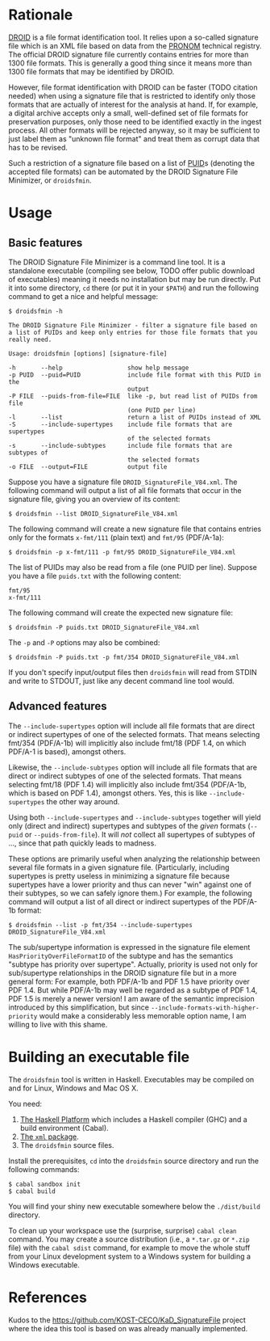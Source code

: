 # Rationale

[DROID] is a file format identification tool. It relies upon a so-called
signature file which is an XML file based on data from the [PRONOM] technical
registry. The official DROID signature file currently contains entries for
more than 1300 file formats. This is generally a good thing since it means
more than 1300 file formats that may be identified by DROID.

However, file format identification with DROID can be faster (TODO citation
needed) when using a signature file that is restricted to identify only those
formats that are actually of interest for the analysis at hand. If, for
example, a digital archive accepts only a small, well-defined set of file
formats for preservation purposes, only those need to be identified exactly in
the ingest process. All other formats will be rejected anyway, so it may be
sufficient to just label them as "unknown file format" and treat them as
corrupt data that has to be revised.

Such a restriction of a signature file based on a list of [PUID]s (denoting
the accepted file formats) can be automated by the DROID Signature File
Minimizer, or `droidsfmin`.

[DROID]: https://www.nationalarchives.gov.uk/information-management/manage-information/preserving-digital-records/droid/
[PRONOM]: https://www.nationalarchives.gov.uk/PRONOM
[PUID]: https://www.nationalarchives.gov.uk/aboutapps/pronom/puid.htm

# Usage

## Basic features

The DROID Signature File Minimizer is a command line tool. It is a standalone
executable (compiling see below, TODO offer public download of executables)
meaning it needs no installation but may be run directly. Put it into some
directory, `cd` there (or put it in your `$PATH`) and run the following
command to get a nice and helpful message:

    $ droidsfmin -h

    The DROID Signature File Minimizer - filter a signature file based on
    a list of PUIDs and keep only entries for those file formats that you
    really need.

    Usage: droidsfmin [options] [signature-file]

    -h       --help                  show help message
    -p PUID  --puid=PUID             include file format with this PUID in the
                                     output
    -P FILE  --puids-from-file=FILE  like -p, but read list of PUIDs from file
                                     (one PUID per line)
    -l       --list                  return a list of PUIDs instead of XML
    -S       --include-supertypes    include file formats that are supertypes
                                     of the selected formats
    -s       --include-subtypes      include file formats that are subtypes of
                                     the selected formats
    -o FILE  --output=FILE           output file

Suppose you have a signature file `DROID_SignatureFile_V84.xml`. The following
command will output a list of all file formats that occur in the signature
file, giving you an overview of its content:

    $ droidsfmin --list DROID_SignatureFile_V84.xml

The following command will create a new signature file that contains entries
only for the formats `x-fmt/111` (plain text) and `fmt/95` (PDF/A-1a):

    $ droidsfmin -p x-fmt/111 -p fmt/95 DROID_SignatureFile_V84.xml

The list of PUIDs may also be read from a file (one PUID per line). Suppose
you have a file `puids.txt` with the following content:

    fmt/95
    x-fmt/111

The following command will create the expected new signature file:

    $ droidsfmin -P puids.txt DROID_SignatureFile_V84.xml

The `-p` and `-P` options may also be combined:

    $ droidsfmin -P puids.txt -p fmt/354 DROID_SignatureFile_V84.xml

If you don't specify input/output files then `droidsfmin` will read from STDIN
and write to STDOUT, just like any decent command line tool would.

## Advanced features

The `--include-supertypes` option will include all file formats that are
direct or indirect supertypes of one of the selected formats. That means
selecting fmt/354 (PDF/A-1b) will implicitly also include fmt/18 (PDF 1.4, on
which PDF/A-1 is based), amongst others.

Likewise, the `--include-subtypes` option will include all file formats that
are direct or indirect subtypes of one of the selected formats. That means
selecting fmt/18 (PDF 1.4) will implicitly also include fmt/354 (PDF/A-1b,
which is based on PDF 1.4), amongst others. Yes, this is like
`--include-supertypes` the other way around.

Using both `--include-supertypes` and `--include-subtypes` together will yield
only (direct and indirect) supertypes and subtypes of the *given* formats
(`--puid` or `--puids-from-file`). It will *not* collect all supertypes of
subtypes of ..., since that path quickly leads to madness.

These options are primarily useful when analyzing the relationship between
several file formats in a given signature file. (Particularly, including
supertypes is pretty useless in minimizing a signature file because supertypes
have a lower priority and thus can never "win" against one of their subtypes,
so we can safely ignore them.) For example, the following command will output
a list of all direct or indirect supertypes of the PDF/A-1b format:

    $ droidsfmin --list -p fmt/354 --include-supertypes DROID_SignatureFile_V84.xml

The sub/supertype information is expressed in the signature file element
`HasPriorityOverFileFormatID` of the subtype and has the semantics "subtype
has priority over supertype". Actually, priority is used not only for
sub/supertype relationships in the DROID signature file but in a more general
form: For example, both PDF/A-1b and PDF 1.5 have priority over PDF 1.4. But
while PDF/A-1b may well be regarded as a subtype of PDF 1.4, PDF 1.5 is merely
a newer version! I am aware of the semantic imprecision introduced by this
simplification, but since `--include-formats-with-higher-priority` would make
a considerably less memorable option name, I am willing to live with this
shame.

# Building an executable file

The `droidsfmin` tool is written in Haskell. Executables may be compiled on
and for Linux, Windows and Mac OS X.

You need:

 1. [The Haskell Platform](https://www.haskell.org/platform) which includes a
    Haskell compiler (GHC) and a build environment (Cabal).
 2. [The `xml` package](http://hackage.haskell.org/package/xml).
 3. The `droidsfmin` source files.

Install the prerequisites, `cd` into the `droidsfmin` source directory and run
the following commands:

    $ cabal sandbox init
    $ cabal build

You will find your shiny new executable somewhere below the `./dist/build`
directory.

To clean up your workspace use the (surprise, surprise) `cabal clean` command.
You may create a source distribution (i.e., a `*.tar.gz` or `*.zip` file) with
the `cabal sdist` command, for example to move the whole stuff from your Linux
development system to a Windows system for building a Windows executable.

# References

Kudos to the <https://github.com/KOST-CECO/KaD_SignatureFile> project where
the idea this tool is based on was already manually implemented.


